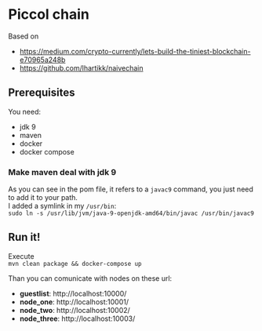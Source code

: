 # Piccol chain

Based on 
* https://medium.com/crypto-currently/lets-build-the-tiniest-blockchain-e70965a248b
* https://github.com/lhartikk/naivechain  

## Prerequisites

You need:
* jdk 9
* maven
* docker
* docker compose

### Make maven deal with jdk 9
As you can see in the pom file, it refers to a `javac9` command, you just need to add it to your path.  
I added a symlink in my `/usr/bin`:  
`sudo ln -s /usr/lib/jvm/java-9-openjdk-amd64/bin/javac /usr/bin/javac9`

## Run it!

Execute  
`mvn clean package && docker-compose up`  

Than you can comunicate with nodes on these url:  
* **guestlist**: http://localhost:10000/
* **node_one**: http://localhost:10001/
* **node_two**: http://localhost:10002/
* **node_three**: http://localhost:10003/